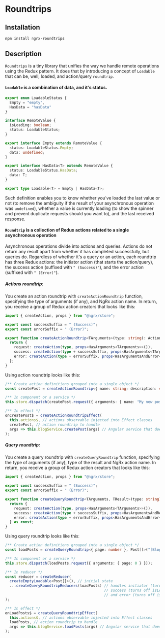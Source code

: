 # Roundtrips

## Installation

```sh
npm install ngrx-roundtrips
```

## Description

`Roundtrips` is a tiny library that unifies the way we handle remote operations using the Redux pattern. It does that by
introducing a concept of `Loadable` that can be, well, loaded, and action/query `roundtrip`.

#### `Loadable` is a combination of data, and it's status.

```typescript
export enum LoadableStatus {
  Empty = "empty",
  HasData = "hasData"
}

interface RemoteValue {
  isLoading: boolean;
  status: LoadableStatus;
}

export interface Empty extends RemoteValue {
  status: LoadableStatus.Empty;
  data: undefined;
}

export interface HasData<T> extends RemoteValue {
  status: LoadableStatus.HasData;
  data: T;
}

export type Loadable<T> = Empty | HasData<T>;
```

Such definition enables you to know whether you've loaded the last value or not (to remove the ambiguity if the result
of your asynchronous operation was `undefined`), whether a value is currently loading (to show the spinner and prevent
duplicate requests should you want to), and the last received response.

#### `Roundtrip` is a collection of Redux actions related to a single asynchronous operation

Asynchronous operations divide into actions and queries. Actions do not return any result apart from whether it has
completed successfully, but queries do. Regardless of whether it's a query or an action, each roundtrip has three
Redux actions: the initiator action (that starts the action/query), the success action (suffixed with `" (Success)"`),
and the error action (suffixed with `" (Error)"`).

##### Actions roundtrip:

You create an action roundtrip with `createActionRoundtrip` function, specifying the type of arguments (if any), and
NgRx action name. In return, you receive a group of Redux action creators that looks like this:

```typescript
import { createAction, props } from "@ngrx/store";

export const successSuffix = " (Success)";
export const errorSuffix = " (Error)";

export function createActionRoundtrip<TArguments>(type: string): ActionRoundtrip<TArguments> {
  return {
    request: createAction(type, props<HasArguments<TArguments>>()),
    success: createAction(type + successSuffix, props<HasArguments<TArguments>>()),
    error: createAction(type + errorSuffix, props<HasArgumentsAndError<TArguments>>())
  };
}
```

Using action roundtrip looks like this:

```typescript
/** Create action definitions grouped into a single object */
const createPost = createActionRoundtrip<{ name: string; description: string }>("[Blog] Create Post");

/** In component or a service */
this.store.dispatch(createPost.request({ arguments: { name: "My new post!", description: "Hey guise!" } }));

/** In effect */
onCreatePost$ = createActionRoundtripEffect(
  this.actions$, // actions observable injected into Effect classes
  createPost, // action roundtrip to handle
  args => this.blogService.createPost(args) // Angular service that does a HTTP call and returns Observable
);
```

##### Query roundtrip:

You create a query roundtrip with `createQueryRoundtrip` function, specifying the type of arguments (if any), type of 
the result and NgRx action name. In return, you receive a group of Redux action creators that looks like this:

```typescript
import { createAction, props } from "@ngrx/store";

export const successSuffix = " (Success)";
export const errorSuffix = " (Error)";

export function createQueryRoundtrip<TArguments, TResult>(type: string): QueryRoundtrip<TArguments, TResult> {
  return {
    request: createAction(type, props<HasArguments<TArguments>>()),
    success: createAction(type + successSuffix, props<HasArgumentsAndResult<TArguments, TResult>>()),
    error: createAction(type + errorSuffix, props<HasArgumentsAndError<TArguments>>())
  } as const;
}
```

Using query roundtrip looks like this:

```typescript
/** Create action definitions grouped into a single object */
const loadPosts = createQueryRoundtrip<{ page: number }, Post[]>("[Blog] Load Posts");

/** In component or a service */
this.store.dispatch(loadPosts.request({ arguments: { page: 0 } }));

/** In reducer */
const reducer = createReducer(
  createEmptyLoadable<Post[]>(), // initial state
  ...createQueryRoundtripReducers(loadPosts) // handles initiator (turns on isLoading), 
                                             // success (turns off isLoading, fills in data) 
                                             // and error (turns off isLoading) redux actions
);

/** In effect */
onLoadPosts$ = createQueryRoundtripEffect(
  this.actions$, // actions observable injected into Effect classes
  loadPosts, // action roundtrip to handle
  args => this.blogService.loadPosts(args) // Angular service that does a HTTP call and returns Observable<Post[]>
);
```
